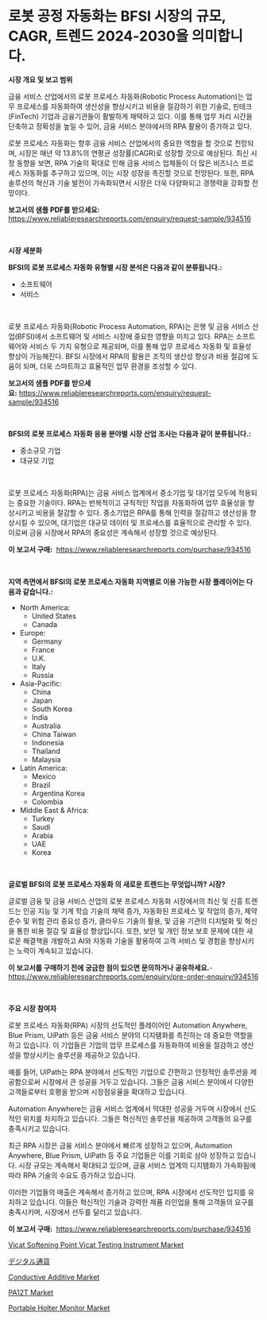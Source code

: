 <p><h1>로봇 공정 자동화는 BFSI 시장의 규모, CAGR, 트렌드 2024-2030을 의미합니다.</h1></p><p><strong>시장 개요 및 보고 범위</strong></p>
<p><p>금융 서비스 산업에서의 로봇 프로세스 자동화(Robotic Process Automation)는 업무 프로세스를 자동화하여 생산성을 향상시키고 비용을 절감하기 위한 기술로, 핀테크(FinTech) 기업과 금융기관들이 활발하게 채택하고 있다. 이를 통해 업무 처리 시간을 단축하고 정확성을 높일 수 있어, 금융 서비스 분야에서의 RPA 활용이 증가하고 있다.</p><p>로봇 프로세스 자동화는 향후 금융 서비스 산업에서의 중요한 역할을 할 것으로 전망되며, 시장은 매년 약 13.8%의 연평균 성장률(CAGR)로 성장할 것으로 예상된다. 최신 시장 동향을 보면, RPA 기술의 확대로 인해 금융 서비스 업체들이 더 많은 비즈니스 프로세스 자동화를 추구하고 있으며, 이는 시장 성장을 촉진할 것으로 전망된다. 또한, RPA 솔루션의 혁신과 기술 발전이 가속화되면서 시장은 더욱 다양화되고 경쟁력을 강화할 전망이다.</p></p>
<p><strong>보고서의 샘플 PDF를 받으세요:</strong> <a href="https://www.reliableresearchreports.com/enquiry/request-sample/934516">https://www.reliableresearchreports.com/enquiry/request-sample/934516</a></p>
<p>&nbsp;</p>
<p><strong>시장 세분화</strong></p>
<p><strong>BFSI의 로봇 프로세스 자동화 유형별 시장 분석은 다음과 같이 분류됩니다.:</strong></p>
<p><ul><li>소프트웨어</li><li>서비스</li></ul></p>
<p>&nbsp;</p>
<p><p>로봇 프로세스 자동화(Robotic Process Automation, RPA)는 은행 및 금융 서비스 산업(BFSI)에서 소프트웨어 및 서비스 시장에 중요한 영향을 미치고 있다. RPA는 소프트웨어와 서비스 두 가지 유형으로 제공되며, 이를 통해 업무 프로세스 자동화 및 효율성 향상이 가능해진다. BFSI 시장에서 RPA의 활용은 조직의 생산성 향상과 비용 절감에 도움이 되며, 더욱 스마트하고 효율적인 업무 환경을 조성할 수 있다.</p></p>
<p><strong>보고서의 샘플 PDF를 받으세요:</strong>&nbsp;<a href="https://www.reliableresearchreports.com/enquiry/request-sample/934516">https://www.reliableresearchreports.com/enquiry/request-sample/934516</a></p>
<p>&nbsp;</p>
<p><strong> BFSI의 로봇 프로세스 자동화 응용 분야별 시장 산업 조사는 다음과 같이 분류됩니다.:</strong></p>
<p><ul><li>중소규모 기업</li><li>대규모 기업</li></ul></p>
<p>&nbsp;</p>
<p><p>로봇 프로세스 자동화(RPA)는 금융 서비스 업계에서 중소기업 및 대기업 모두에 적용되는 중요한 기술이다. RPA는 반복적이고 규칙적인 작업을 자동화하여 업무 효율성을 향상시키고 비용을 절감할 수 있다. 중소기업은 RPA를 통해 인력을 절감하고 생산성을 향상시킬 수 있으며, 대기업은 대규모 데이터 및 프로세스를 효율적으로 관리할 수 있다. 이로써 금융 시장에서 RPA의 중요성은 계속해서 성장할 것으로 예상된다.</p></p>
<p><strong>이 보고서 구매:</strong>&nbsp; <a href="https://www.reliableresearchreports.com/purchase/934516">https://www.reliableresearchreports.com/purchase/934516</a></p>
<p>&nbsp;</p>
<p><strong>지역 측면에서 BFSI의 로봇 프로세스 자동화 지역별로 이용 가능한 시장 플레이어는 다음과 같습니다.:</strong></p>
<p><ul>
    <li>
        North America:
        <ul>
            <li>United States</li>
            <li>Canada</li>
        </ul>
    </li>
    <li>
        Europe:
        <ul>
            <li>Germany</li>
            <li>France</li>
            <li>U.K.</li>
            <li>Italy</li>
            <li>Russia</li>
        </ul>
    </li>
    <li>
        Asia-Pacific:
        <ul>
            <li>China</li>
            <li>Japan</li>
            <li>South Korea</li>
            <li>India</li>
            <li>Australia</li>
            <li>China Taiwan</li>
            <li>Indonesia</li>
            <li>Thailand</li>
            <li>Malaysia</li>
        </ul>
    </li>
    <li>
        Latin America:
        <ul>
            <li>Mexico</li>
            <li>Brazil</li>
            <li>Argentina Korea</li>
            <li>Colombia</li>
        </ul>
    </li>
    <li>
        Middle East & Africa:
        <ul>
            <li>Turkey</li>
            <li>Saudi</li>
            <li>Arabia</li>
            <li>UAE</li>
            <li>Korea</li>
        </ul>
    </li>
    </ul></p>
<p>&nbsp;</p>
<p><strong>글로벌 BFSI의 로봇 프로세스 자동화 의 새로운 트렌드는 무엇입니까? 시장?</strong></p>
<p><p>글로벌 금융 및 금융 서비스 산업의 로봇 프로세스 자동화 시장에서의 최신 및 신흥 트렌드는 인공 지능 및 기계 학습 기술의 채택 증가, 자동화된 프로세스 및 작업의 증가, 제약 준수 및 위험 관리 중요성 증가, 클라우드 기술의 활용, 및 금융 기관의 디지털화 및 혁신을 통한 비용 절감 및 효율성 향상입니다. 또한, 보안 및 개인 정보 보호 문제에 대한 새로운 해결책을 개발하고 AI와 자동화 기술을 활용하여 고객 서비스 및 경험을 향상시키는 노력이 계속되고 있습니다.</p></p>
<p><strong>이 보고서를 구매하기 전에 궁금한 점이 있으면 문의하거나 공유하세요.</strong>- <a href="https://www.reliableresearchreports.com/enquiry/pre-order-enquiry/934516">https://www.reliableresearchreports.com/enquiry/pre-order-enquiry/934516</a></p>
<p>&nbsp;</p>
<p><strong>주요 시장 참여자</strong></p>
<p><p>로봇 프로세스 자동화(RPA) 시장의 선도적인 플레이어인 Automation Anywhere, Blue Prism, UiPath 등은 금융 서비스 분야의 디지턤화를 촉진하는 데 중요한 역할을 하고 있습니다. 이 기업들은 기업의 업무 프로세스를 자동화하여 비용을 절감하고 생산성을 향상시키는 솔루션을 제공하고 있습니다.</p><p>예를 들어, UiPath는 RPA 분야에서 선도적인 기업으로 간편하고 안정적인 솔루션을 제공함으로써 시장에서 큰 성공을 거두고 있습니다. 그들은 금융 서비스 분야에서 다양한 고객들로부터 호평을 받으며 시장점유율을 확대하고 있습니다.</p><p>Automation Anywhere는 금융 서비스 업계에서 막대한 성공을 거두며 시장에서 선도적인 위치를 차지하고 있습니다. 그들은 혁신적인 솔루션을 제공하여 고객들의 요구를 충족시키고 있습니다.</p><p>최근 RPA 시장은 금융 서비스 분야에서 빠르게 성장하고 있으며, Automation Anywhere, Blue Prism, UiPath 등 주요 기업들은 이를 기회로 삼아 성장하고 있습니다. 시장 규모는 계속해서 확대되고 있으며, 금융 서비스 업계의 디지턤화가 가속화됨에 따라 RPA 기술의 수요도 증가하고 있습니다.</p><p>이러한 기업들의 매출은 계속해서 증가하고 있으며, RPA 시장에서 선도적인 입지를 유지하고 있습니다. 이들은 혁신적인 기술과 강력한 제품 라인업을 통해 고객들의 요구를 충족시키며, 시장에서 선두를 달리고 있습니다.</p></p>
<p><strong>이 보고서 구매:</strong>&nbsp;&nbsp;<a href="https://www.reliableresearchreports.com/purchase/934516">https://www.reliableresearchreports.com/purchase/934516</a></p>
<p><p><a href="https://issuu.com/reportprime-2/docs/vicat-softening-point-vicat-testing-instrument-mar">Vicat Softening Point Vicat Testing Instrument Market</a></p><p><a href="https://github.com/adcxff01450218/Market-Research-Report-List-1/blob/main/3162972184520.md">デジタル通貨</a></p><p><a href="https://view.publitas.com/reportprime-1/conductive-additive-market-size-furnishes-valuable-information-encompassing-market-share-market-trends-and-projections-spanning-from-2024-to-2031/">Conductive Additive Market</a></p><p><a href="https://chivalrous-flock-a86.notion.site/PA12T-Market-Size-Focuses-on-Market-Dynamics-In-Depth-Analysis-and-Future-Projections-of-its-Market-3546c8e896254e548baffdf0139bcd9c">PA12T Market</a></p><p><a href="https://github.com/sonuprakash1/Market-Research-Report-List-1/blob/main/portable-holter-monitor-market.md">Portable Holter Monitor Market</a></p></p>
